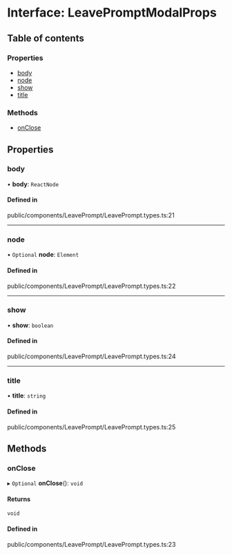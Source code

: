 # Interface: LeavePromptModalProps

## Table of contents

### Properties

- [body](../wiki/LeavePromptModalProps#body)
- [node](../wiki/LeavePromptModalProps#node)
- [show](../wiki/LeavePromptModalProps#show)
- [title](../wiki/LeavePromptModalProps#title)

### Methods

- [onClose](../wiki/LeavePromptModalProps#onclose)

## Properties

### body

• **body**: `ReactNode`

#### Defined in

public/components/LeavePrompt/LeavePrompt.types.ts:21

___

### node

• `Optional` **node**: `Element`

#### Defined in

public/components/LeavePrompt/LeavePrompt.types.ts:22

___

### show

• **show**: `boolean`

#### Defined in

public/components/LeavePrompt/LeavePrompt.types.ts:24

___

### title

• **title**: `string`

#### Defined in

public/components/LeavePrompt/LeavePrompt.types.ts:25

## Methods

### onClose

▸ `Optional` **onClose**(): `void`

#### Returns

`void`

#### Defined in

public/components/LeavePrompt/LeavePrompt.types.ts:23
